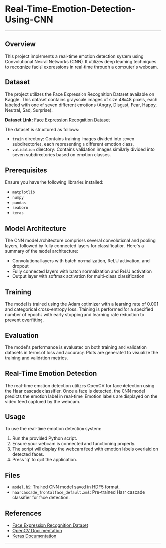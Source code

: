# Real-Time-Emotion-Detection-Using-CNN



---

## Overview

This project implements a real-time emotion detection system using Convolutional Neural Networks (CNN). It utilizes deep learning techniques to recognize facial expressions in real-time through a computer's webcam.

## Dataset

The project utilizes the Face Expression Recognition Dataset available on Kaggle. This dataset contains grayscale images of size 48x48 pixels, each labeled with one of seven different emotions (Angry, Disgust, Fear, Happy, Neutral, Sad, Surprise).

**Dataset Link:** [Face Expression Recognition Dataset](https://www.kaggle.com/datasets/jonathanoheix/face-expression-recognition-dataset)

The dataset is structured as follows:

- `train` directory: Contains training images divided into seven subdirectories, each representing a different emotion class.
- `validation` directory: Contains validation images similarly divided into seven subdirectories based on emotion classes.

## Prerequisites

Ensure you have the following libraries installed:

- `matplotlib`
- `numpy`
- `pandas`
- `seaborn`
- `keras`

## Model Architecture

The CNN model architecture comprises several convolutional and pooling layers, followed by fully connected layers for classification. Here's a summary of the model architecture:

- Convolutional layers with batch normalization, ReLU activation, and dropout
- Fully connected layers with batch normalization and ReLU activation
- Output layer with softmax activation for multi-class classification

## Training

The model is trained using the Adam optimizer with a learning rate of 0.001 and categorical cross-entropy loss. Training is performed for a specified number of epochs with early stopping and learning rate reduction to prevent overfitting.

## Evaluation

The model's performance is evaluated on both training and validation datasets in terms of loss and accuracy. Plots are generated to visualize the training and validation metrics.

## Real-Time Emotion Detection

The real-time emotion detection utilizes OpenCV for face detection using the Haar cascade classifier. Once a face is detected, the CNN model predicts the emotion label in real-time. Emotion labels are displayed on the video feed captured by the webcam.

## Usage

To use the real-time emotion detection system:

1. Run the provided Python script.
2. Ensure your webcam is connected and functioning properly.
3. The script will display the webcam feed with emotion labels overlaid on detected faces.
4. Press 'q' to quit the application.

## Files

- `model.h5`: Trained CNN model saved in HDF5 format.
- `haarcascade_frontalface_default.xml`: Pre-trained Haar cascade classifier for face detection.

## References

- [Face Expression Recognition Dataset](https://www.kaggle.com/datasets/jonathanoheix/face-expression-recognition-dataset)
- [OpenCV Documentation](https://opencv.org/)
- [Keras Documentation](https://keras.io/)

---

